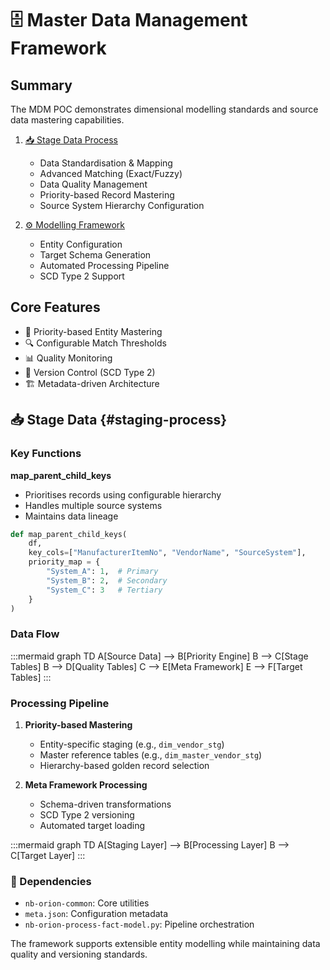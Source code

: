 # 🗄️ Master Data Management Framework

## Summary
The MDM POC demonstrates dimensional modelling standards and source data mastering capabilities.

1. [📥 Stage Data Process](#staging-process)
   - Data Standardisation & Mapping
   - Advanced Matching (Exact/Fuzzy)
   - Data Quality Management
   - Priority-based Record Mastering
   - Source System Hierarchy Configuration

2. [⚙️ Modelling Framework](#modelling-framework-demo)
   - Entity Configuration 
   - Target Schema Generation
   - Automated Processing Pipeline
   - SCD Type 2 Support

## Core Features
- 🎯 Priority-based Entity Mastering
- 🔍 Configurable Match Thresholds
- 📊 Quality Monitoring
- 🔄 Version Control (SCD Type 2)
- 🏗️ Metadata-driven Architecture

## 📥 Stage Data {#staging-process}

### Key Functions
**map_parent_child_keys**
- Prioritises records using configurable hierarchy
- Handles multiple source systems
- Maintains data lineage

```python
def map_parent_child_keys(
    df,
    key_cols=["ManufacturerItemNo", "VendorName", "SourceSystem"],
    priority_map = {
        "System_A": 1,  # Primary
        "System_B": 2,  # Secondary
        "System_C": 3   # Tertiary
    }
)
```

### Data Flow
:::mermaid
graph TD
    A[Source Data] --> B[Priority Engine]
    B --> C[Stage Tables]
    B --> D[Quality Tables]
    C --> E[Meta Framework]
    E --> F[Target Tables]
:::

### Processing Pipeline
1. **Priority-based Mastering**
   - Entity-specific staging (e.g., `dim_vendor_stg`)
   - Master reference tables (e.g., `dim_master_vendor_stg`) 
   - Hierarchy-based golden record selection

2. **Meta Framework Processing**
   - Schema-driven transformations
   - SCD Type 2 versioning
   - Automated target loading

:::mermaid
graph TD
    A[Staging Layer] --> B[Processing Layer]
    B --> C[Target Layer]
:::

### 📑 Dependencies
- `nb-orion-common`: Core utilities
- `meta.json`: Configuration metadata
- `nb-orion-process-fact-model.py`: Pipeline orchestration

The framework supports extensible entity modelling while maintaining data quality and versioning standards.